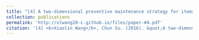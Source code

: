 ```yaml
---
title: "[4] A two-dimensional preventive maintenance strategy for items sold with warranty"
collection: publications
permalink: 'http://xlwang28-c.github.io/files/paper-#4.pdf'
citation: '[4] <b>Xiaolin Wang</b>, Chun Su. (2016). &quot;A two-dimensional preventive maintenance strategy for items sold with warranty.&quot; <i>International Journal of Production Research</i>. 54(19), 5901-5915. [<a href="https://www.tandfonline.com/doi/full/10.1080/00207543.2016.1187314">link</a>]'
---
```

